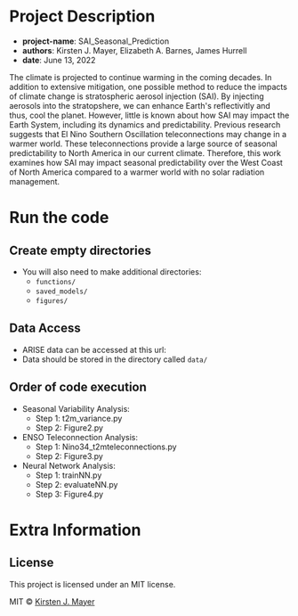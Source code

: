 # Project Description
* __project-name__: SAI_Seasonal_Prediction
* __authors__: Kirsten J. Mayer, Elizabeth A. Barnes, James Hurrell
* __date__: June 13, 2022

The climate is projected to continue warming in the coming decades. In addition to extensive mitigation, one possible method to reduce the impacts of climate change is stratospheric aerosol injection (SAI). By injecting aerosols into the stratopshere, we can enhance Earth's reflectivitly and thus, cool the planet. However, little is known about how SAI may impact the Earth System, including its dynamics and predictability. Previous research suggests that El Nino Southern Oscillation teleconnections may change in a warmer world. These teleconnections provide a large source of seasonal predictability to North America in our current climate. Therefore, this work examines how SAI may impact seasonal predictability over the West Coast of North America compared to a warmer world with no solar radiation management.

# Run the code

## Create empty directories
* You will also need to make additional directories:
    * ```functions/```
    * ```saved_models/```
    * ```figures/```    

## Data Access
* ARISE data can be accessed at this url: 
* Data should be stored in the directory called ```data/```

## Order of code execution
* Seasonal Variability Analysis:
   * Step 1: t2m_variance.py
   * Step 2: Figure2.py
* ENSO Teleconnection Analysis:
   * Step 1: Nino34_t2mteleconnections.py
   * Step 2: Figure3.py
* Neural Network Analysis:
   * Step 1: trainNN.py
   * Step 2: evaluateNN.py
   * Step 3: Figure4.py

# Extra Information

## License
This project is licensed under an MIT license.

MIT © [Kirsten J. Mayer](https://github.com/kjmayer)
